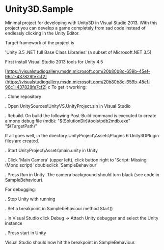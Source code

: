 Unity3D.Sample
==============

Minimal project for developing with Unity3D in Visual Studio 2013. With this project you can develop a game completely from 
sad
code instead of endlessly clicking in the Unity Editor.

Target framework of the project is 

'Unity 3.5 .NET full Base Class Libraries' (a subset of Microsoft.NET 3.5)

First install Visual Studio 2013 tools for Unity 4.5

[https://visualstudiogallery.msdn.microsoft.com/20b80b8c-659b-45ef-96c1-437828fe7cf2](https://visualstudiogallery.msdn.microsoft.com/20b80b8c-659b-45ef-96c1-437828fe7cf2)
c
To get it working:

. Clone repository

. Open UnitySources\UnityVS.UnityProject.sln in Visual Studio

. Rebuild. 
On build the following Post-Build command is executed to create a mono debug file (mdb):
"$(SolutionDir)\tools\pdb2mdb.exe" "$(TargetPath)"

If all goes well, in the directory UnityProject\Assets\Plugins 6 Unity3DPlugin files are created.

. Start UnityProject\Assets\main.unity in Unity

. Click 'Main Camera' (upper left), click button right to 'Script: Missing (Mono script)' doubleclick 'SampleBehaviour' 

. Press Run in Unity.
The camera background should turn black (see code in SampleBehaviour).

For debugging:

. Stop Unity with running

. Set a breakpoint in Samplebehaviour method Start()

. In Visual Studio click Debug ->   Attach Unity debugger and select the Unity instance

. Press start in Unity

Visual Studio should now hit the breakpoint in SampleBehaviour.
